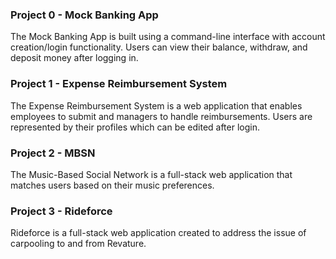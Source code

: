 ### Project 0 - Mock Banking App

   The Mock Banking App is built using a command-line interface with account creation/login functionality. Users can view their balance, withdraw, and deposit money after logging in.

### Project 1 - Expense Reimbursement System

   The Expense Reimbursement System is a web application that enables employees to submit and managers to handle reimbursements. Users are represented by their profiles which can be edited after login.

### Project 2 - MBSN

   The Music-Based Social Network is a full-stack web application that matches users based on their music preferences.

### Project 3 - Rideforce

   Rideforce is a full-stack web application created to address the issue of carpooling to and from Revature.

